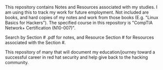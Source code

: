 
This repository contains Notes and Resources associated with my studies. I am using this to track my work for future employment. Not included are books, and hard copies of my notes and work from those books (E.g. "Linux Basics for Hackers"). The specified course in this repository is "CompTIA Network+ Certification (N10-007)".

Search by Section # .pdf for notes, and Resource Section # for Resources associated with the Section #.

This repository of many that will document my education/journey toward a successful career in red hat security and help give back to the hacking community.
